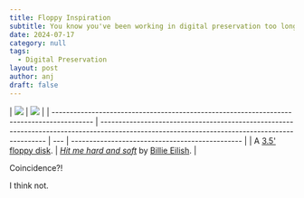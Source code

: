 ```yaml
---
title: Floppy Inspiration
subtitle: You know you've been working in digital preservation too long when...
date: 2024-07-17
category: null
tags:
  - Digital Preservation
layout: post
author: anj
draft: false
---
```

| ![](/assets/images/uploads/billie_eilish_-_hit_me_hard_and_soft.png) | ![](/assets/images/uploads/blue-floppy-300.jpg) |
| ----------------------------------------------------------------------------------------- | --------------------------------------------------------------------------------------------------------------------------------------------- | --- | ----------------------------------------------- |
| A [3.5' floppy disk](https://en.wikipedia.org/wiki/Floppy_disk#3%C2%BD-inch_floppy_disk). | *[Hit me hard and soft](https://en.wikipedia.org/wiki/Hit_Me_Hard_and_Soft)* by [Billie Eilish](https://en.wikipedia.org/wiki/Billie_Eilish). |

Coincidence?!

I think not.
